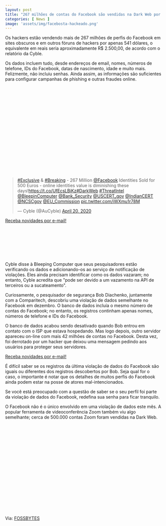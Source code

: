 ```yaml
---
layout: post
title: "267 milhões de contas do Facebook são vendidas na Dark Web por R$ 2.500,00"
categories: [ News ]
image: 'assets/img/facebosta-hackeado.png'
---
```


Os hackers estão vendendo mais de 267 milhões de perfis do Facebook em sites obscuros e em outros fóruns de hackers por apenas 541 dólares, o equivalente em reais seria aproximadamente R$ 2.500,00, de acordo com o relatório da Cyble.

Os dados incluem tudo, desde endereços de email, nomes, números de telefone, IDs do Facebook, datas de nascimento, idade e muito mais. Felizmente, não incluiu senhas. Ainda assim, as informações são suficientes para configurar campanhas de phishing e outras fraudes online.

<!-- QUADRADO -->
<script async src="//pagead2.googlesyndication.com/pagead/js/adsbygoogle.js"></script>
<ins class="adsbygoogle"
style="display:inline-block;width:336px;height:280px"
data-ad-client="ca-pub-2838251107855362"
data-ad-slot="5351066970"></ins>
<script>
(adsbygoogle = window.adsbygoogle || []).push({});
</script>

<blockquote class="twitter-tweet"><p lang="en" dir="ltr"><a href="https://twitter.com/hashtag/Exclusive?src=hash&amp;ref_src=twsrc%5Etfw">#Exclusive</a> &amp; <a href="https://twitter.com/hashtag/Breaking?src=hash&amp;ref_src=twsrc%5Etfw">#Breaking</a> - 267 Million <a href="https://twitter.com/Facebook?ref_src=twsrc%5Etfw">@Facebook</a> Identities Sold for 500 Euros - online identities value is diminishing these days!<a href="https://t.co/UfEcsLBiKz">https://t.co/UfEcsLBiKz</a><a href="https://twitter.com/hashtag/DarkWeb?src=hash&amp;ref_src=twsrc%5Etfw">#DarkWeb</a> <a href="https://twitter.com/hashtag/ThreatIntel?src=hash&amp;ref_src=twsrc%5Etfw">#ThreatIntel</a> <a href="https://twitter.com/BleepinComputer?ref_src=twsrc%5Etfw">@BleepinComputer</a> <a href="https://twitter.com/Bank_Security?ref_src=twsrc%5Etfw">@Bank_Security</a> <a href="https://twitter.com/USCERT_gov?ref_src=twsrc%5Etfw">@USCERT_gov</a> <a href="https://twitter.com/IndianCERT?ref_src=twsrc%5Etfw">@IndianCERT</a> <a href="https://twitter.com/NCSCgov?ref_src=twsrc%5Etfw">@NCSCgov</a> <a href="https://twitter.com/EU_Commission?ref_src=twsrc%5Etfw">@EU_Commission</a> <a href="https://t.co/iWXmu1r78M">pic.twitter.com/iWXmu1r78M</a></p>&mdash; Cyble (@AuCyble) <a href="https://twitter.com/AuCyble/status/1252064792526938112?ref_src=twsrc%5Etfw">April 20, 2020</a></blockquote> <script async src="https://platform.twitter.com/widgets.js" charset="utf-8"></script> 

<a href="https://terminalroot.com.br/newsletter" target="_blank" class="btn btn-danger btn-block">Receba novidades por e-mail!</a> 

<!-- MINI ANÚNCIO -->
<script async src="//pagead2.googlesyndication.com/pagead/js/adsbygoogle.js"></script>
<!-- Games Root -->
<ins class="adsbygoogle"
style="display:inline-block;width:730px;height:95px"
data-ad-client="ca-pub-2838251107855362"
data-ad-slot="5351066970"></ins>
<script>
(adsbygoogle = window.adsbygoogle || []).push({});
</script>

Cyble disse à Bleeping Computer que seus pesquisadores estão verificando os dados e adicionando-os ao serviço de notificação de violações. Eles ainda precisam identificar como os dados vazaram; no entanto, Cyble acredita que "pode ser devido a um vazamento na API de terceiros ou a sucateamento".

Curiosamente, o pesquisador de segurança Bob Diachenko, juntamente com a Comparitech, descobriu uma violação de dados semelhante no Facebook em dezembro. O banco de dados incluía o mesmo número de contas do Facebook; no entanto, os registros continham apenas nomes, números de telefone e IDs do Facebook.

<!-- RETANGULO LARGO 2 -->
<script async src="//pagead2.googlesyndication.com/pagead/js/adsbygoogle.js"></script>
<ins class="adsbygoogle"
style="display:block; text-align:center;"
data-ad-layout="in-article"
data-ad-format="fluid"
data-ad-client="ca-pub-2838251107855362"
data-ad-slot="8549252987"></ins>
<script>
(adsbygoogle = window.adsbygoogle || []).push({});
</script>

O banco de dados acabou sendo desativado quando Bob entrou em contato com o ISP que estava hospedando. Mas logo depois, outro servidor apareceu on-line com mais 42 milhões de contas no Facebook. Desta vez, foi derrotado por um hacker que deixou uma mensagem pedindo aos usuários para proteger seus servidores.

<a href="https://terminalroot.com.br/newsletter" target="_blank" class="btn btn-danger btn-block">Receba novidades por e-mail!</a> 

É difícil saber se os registros da última violação de dados do Facebook são iguais ou diferentes dos registros descobertos por Bob. Seja qual for o caso, o importante é notar que os detalhes de muitos perfis do Facebook ainda podem estar na posse de atores mal-intencionados.

Se você está preocupado com a questão de saber se o seu perfil foi parte da violação de dados do Facebook, redefina sua senha para ficar tranquilo.

<!-- RETANGULO LARGO -->
<script async src="https://pagead2.googlesyndication.com/pagead/js/adsbygoogle.js"></script>
<!-- Informat -->
<ins class="adsbygoogle"
style="display:block"
data-ad-client="ca-pub-2838251107855362"
data-ad-slot="2327980059"
data-ad-format="auto"
data-full-width-responsive="true"></ins>
<script>
(adsbygoogle = window.adsbygoogle || []).push({});
</script>

O Facebook não é o único envolvido em uma violação de dados este mês. A popular ferramenta de videoconferência Zoom também viu algo semelhante; cerca de 500.000 contas Zoom foram vendidas na Dark Web.

<!-- QUADRADO -->
<script async src="//pagead2.googlesyndication.com/pagead/js/adsbygoogle.js"></script>
<ins class="adsbygoogle"
style="display:inline-block;width:336px;height:280px"
data-ad-client="ca-pub-2838251107855362"
data-ad-slot="5351066970"></ins>
<script>
(adsbygoogle = window.adsbygoogle || []).push({});
</script>

Via: [FOSSBYTES](https://fossbytes.com/267-million-facebook-accounts-sold-on-dark-web-for-500/)
